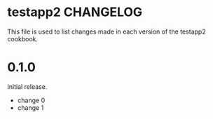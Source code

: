 # testapp2 CHANGELOG

This file is used to list changes made in each version of the testapp2 cookbook.

# 0.1.0

Initial release.

- change 0
- change 1

